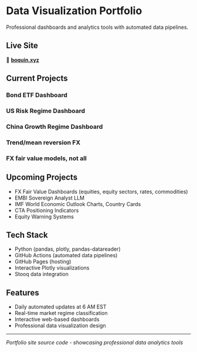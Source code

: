 # Data Visualization Portfolio
Professional dashboards and analytics tools with automated data pipelines.

## Live Site
🔗 **[boquin.xyz](https://boquin.xyz)**

## Current Projects
### Bond ETF Dashboard
### US Risk Regime Dashboard
### China Growth Regime Dashboard
### Trend/mean reversion FX
### FX fair value models, not all

## Upcoming Projects
- FX Fair Value Dashboards (equities, equity sectors, rates, commodities)
- EMBI Sovereign Analyst LLM
- IMF World Economic Outlook Charts, Country Cards
- CTA Positioning Indicators
- Equity Warning Systems

## Tech Stack
- Python (pandas, plotly, pandas-datareader)
- GitHub Actions (automated data pipelines)
- GitHub Pages (hosting)
- Interactive Plotly visualizations
- Stooq data integration

## Features
- Daily automated updates at 6 AM EST
- Real-time market regime classification
- Interactive web-based dashboards
- Professional data visualization design

---
*Portfolio site source code - showcasing professional data analytics tools*
